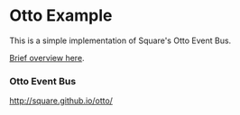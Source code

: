 # Otto Example

This is a simple implementation of Square's Otto Event Bus. 

[Brief overview here](http://www.recursiverobot.com/post/48752686831/playing-around-with-otto-on-android).

### Otto Event Bus

http://square.github.io/otto/
